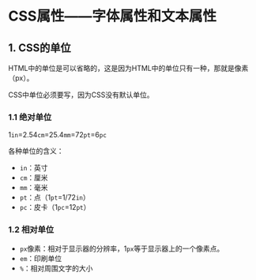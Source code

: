 # CSS属性——字体属性和文本属性

## 1. CSS的单位

HTML中的单位是可以省略的，这是因为HTML中的单位只有一种，那就是像素（px）。

CSS中单位必须要写，因为CSS没有默认单位。

### 1.1 绝对单位

1`in`=2.54`cm`=25.4`mm`=72`pt`=6`pc`

各种单位的含义：

- `in`：英寸
- `cm`：厘米
- `mm`：毫米
- `pt`：点（1`pt`=1/72`in`）
- `pc`：皮卡（1`pc`=12`pt`）

### 1.2 相对单位

- `px`像素：相对于显示器的分辨率，1`px`等于显示器上的一个像素点。
- `em`：印刷单位
- `%`：相对周围文字的大小


